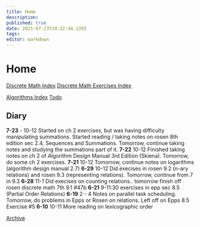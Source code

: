 ```yaml
---
title: Home
description: 
published: true
date: 2021-07-23T19:22:44.139Z
tags: 
editor: markdown
---
```


# Home
[Discrete Math Index](/mathematics/discrete-mathematics/index)
[Discrete Math Exercises Index](/mathematics/discrete-mathematics/problems-and-examples/index)

[Algorithms Index](/computer-science/algorithms-and-data-structures)
[Todo](/todo)

## Diary
**7-23** - 10-12 Started on ch 2 exercises, but was having difficulty manipulating summations. Started reading / taking notes on rosen 8th edition sec 2.4, Sequences and Summations. Tomorrow, continue taking notes and studying the summations part of it. 
**7-22** 10-12 Finished taking notes on ch 2 of Algorithm Design Manual 3rd Edition (Skiena). Tomorrow, do some ch 2 exercises.
**7-21** 10-12 Tomorrow, continue notes on logarithms (algorithm design manual 2.7)
**6-29** 10-12 Did execises in rosen 9.2 (n-ary relations) and rosen 9.3 (representing relations). Tomorrow, continue from 7 in 9.3
**6-28** 11-1 Did execises on counting relations.. tomorrow finish off rosen discrete math 7th 9.1 #47b
**6-21** 9-11:30 exercises in epp sec 8.5 (Partial Order Relations)
**6-19** 2 - 4 Notes on parallel task scheduling. Tomorrow, do problems in Epps or Rosen on relations. Left off on Epps 8.5 Exercise #5 
**6-10** 10-11 More reading on lexicographic order

[Archive](/journal-archive)